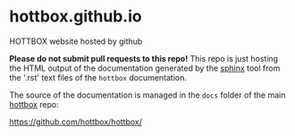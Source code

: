 # hottbox.github.io

HOTTBOX website hosted by github

**Please do not submit pull requests to this repo!** This repo is just
hosting the HTML output of the documentation generated by the
[sphinx](http://sphinx-doc.org/) tool from the '.rst' text files of
the `hottbox` documentation.

The source of the documentation is managed in the `docs` folder of the
main [hottbox](https://github.com/hottbox/hottbox/) repo:

   https://github.com/hottbox/hottbox/
